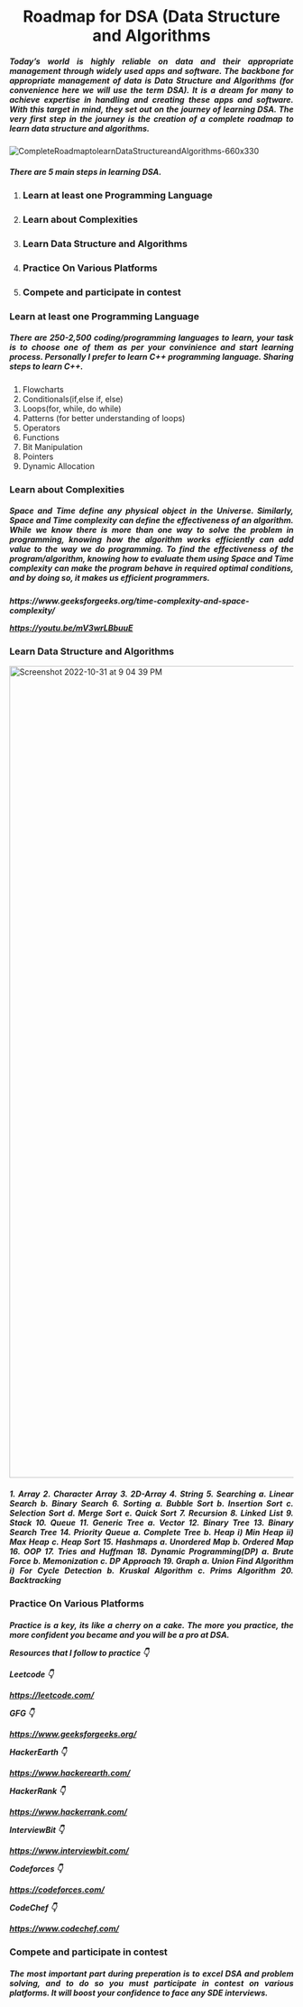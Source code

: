 <h1 align="center">Roadmap for DSA (Data Structure and Algorithms</h1>

<h5 align="justify">Today’s world is highly reliable on data and their appropriate management
through widely used apps and software. The backbone for appropriate 
management of data is Data Structure and Algorithms (for convenience here
we will use the term DSA). It is a dream for many to achieve expertise in
handling and creating these apps and software. With this target in mind,
they set out on the journey of learning DSA. The very first step in the 
journey is the creation of a complete roadmap to learn data structure and algorithms.</h5>

   ![CompleteRoadmaptolearnDataStructureandAlgorithms-660x330](https://user-images.githubusercontent.com/89184872/199058323-58d91e11-42dc-4d19-b20c-a3b755d9964d.png)


<h5 align="justify">There are 5 main steps in learning DSA.</h5>

1. <h3>Learn at least one Programming Language</h3>
2. <h3>Learn about Complexities</h3>
3. <h3>Learn Data Structure and Algorithms</h3>
4. <h3>Practice On Various Platforms</h3>
5. <h3>Compete and participate in contest</h3>

<h3>Learn at least one Programming Language</h3>

<h5 align="justify">There are 250-2,500 coding/programming languages to learn, your task is to choose one of them as per your convinience
and start learning process. Personally I prefer to learn C++ programming language. Sharing steps to learn C++.</h5>

1. Flowcharts
2. Conditionals(if,else if, else)
3. Loops(for, while, do while)
4. Patterns (for better understanding of loops)
5. Operators
6. Functions
7. Bit Manipulation
8. Pointers
9. Dynamic Allocation

<h3>Learn about Complexities</h3>

<h5 align="justify">Space and Time define any physical object in the Universe. Similarly, Space and Time complexity can define the effectiveness
of an algorithm. While we know there is more than one way to solve the problem in programming, knowing how the algorithm 
works efficiently can add value to the way we do programming. To find the effectiveness of the program/algorithm, knowing
how to evaluate them using Space and Time complexity can make the program behave in required optimal conditions, and by 
doing so, it makes us efficient programmers.</h5>
   

<h5 align="justify">https://www.geeksforgeeks.org/time-complexity-and-space-complexity/

https://youtu.be/mV3wrLBbuuE</h5>


<h3>Learn Data Structure and Algorithms</h3>

<img width="1440" alt="Screenshot 2022-10-31 at 9 04 39 PM" src="https://user-images.githubusercontent.com/89184872/199059996-571c2e83-4f9b-4124-9638-02a231161198.png">



<h5 align="justify">1. Array
2. Character Array
3. 2D-Array
4. String
5. Searching
   a. Linear Search
   b. Binary Search
6. Sorting
   a. Bubble Sort
   b. Insertion Sort
   c. Selection Sort
   d. Merge Sort
   e. Quick Sort
7. Recursion
8. Linked List
9. Stack
10. Queue
11. Generic Tree
   a. Vector
12. Binary Tree
13. Binary Search Tree
14. Priority Queue
   a. Complete Tree
   b. Heap
     i) Min Heap
     ii) Max Heap
   c. Heap Sort
15. Hashmaps
   a. Unordered Map
   b. Ordered Map
16. OOP
17. Tries and Huffman
18. Dynamic Programming(DP)
   a. Brute Force
   b. Memonization
   c. DP Approach
19. Graph
   a. Union Find Algorithm
     i) For Cycle Detection
   b. Kruskal Algorithm
   c. Prims Algorithm
20. Backtracking</h5>

<h3>Practice On Various Platforms</h3>

<h5 align="justify">Practice is a key, its like a cherry on a cake. The more you practice, the more confident you became and you will be a pro at DSA.

Resources that I follow to practice 👇

Leetcode 👇

https://leetcode.com/

GFG 👇

https://www.geeksforgeeks.org/

HackerEarth 👇

https://www.hackerearth.com/

HackerRank 👇

https://www.hackerrank.com/

InterviewBit 👇

https://www.interviewbit.com/

Codeforces 👇

https://codeforces.com/

CodeChef 👇

https://www.codechef.com/</h5>


<h3>Compete and participate in contest</h3>

<h5 align="justify">The most important part during preperation is to excel DSA and problem solving, and to do so you must participate in contest on various platforms.
It will boost your confidence to face any SDE interviews.</h5>

